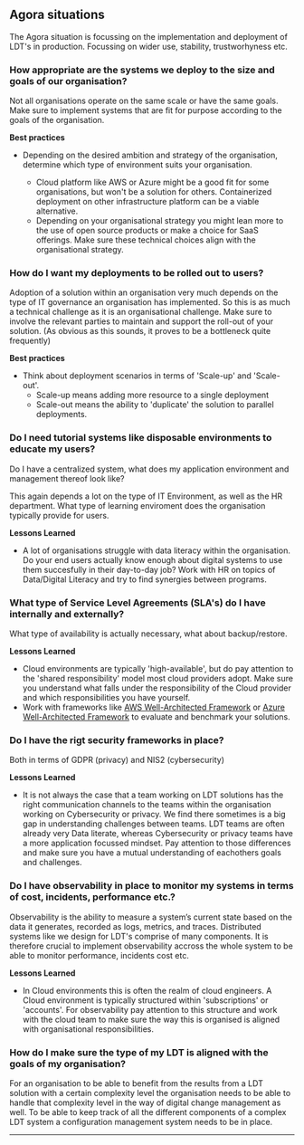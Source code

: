 ## Agora situations

The Agora situation is focussing on the implementation and deployment of LDT's in production. Focussing on wider use, stability, trustworhyness etc.

### How appropriate are the systems we deploy to the size and goals of our organisation?

Not all organisations operate on the same scale or have the same goals. Make sure to implement systems that are fit for purpose according to the goals of the organisation.

__Best practices__

- Depending on the desired ambition and strategy of the organisation, determine which type of environment suits your organisation.

    - Cloud platform like AWS or Azure might be a good fit for some organisations, but won't be a solution for others. Containerized deployment on other infrastructure platform can be a viable alternative.
    - Depending on your organisational strategy you might lean more to the use of open source products or make a choice for SaaS offerings. Make sure these technical choices align with the organisational strategy.

### How do I want my deployments to be rolled out to users?

Adoption of a solution within an organisation very much depends on the type of IT governance an organisation has implemented. So this is as much a technical challenge as it is an organisational challenge. Make sure to involve the relevant parties to maintain and support the roll-out of your solution. (As obvious as this sounds, it proves to be a bottleneck quite frequently)

__Best practices__

- Think about deployment scenarios in terms of 'Scale-up' and 'Scale-out'.
    - Scale-up means adding more resource to a single deployment
    - Scale-out means the ability to 'duplicate' the solution to parallel deployments.

### Do I need tutorial systems like disposable environments to educate my users?

Do I have a centralized system, what does my application environment and management thereof look like?

This again depends a lot on the type of IT Environment, as well as the HR department. What type of learning enviroment does the organisation typically provide for users.

__Lessons Learned__
 - A lot of organisations struggle with data literacy within the organisation. Do your end users actually know enough about digital systems to use them succesfully in their day-to-day job? Work with HR on topics of Data/Digital Literacy and try to find synergies between programs.


### What type of Service Level Agreements (SLA's) do I have internally and externally? 

What type of availability is actually necessary, what about backup/restore.

__Lessons Learned__

- Cloud environments are typically 'high-available', but do pay attention to the 'shared responsibility' model most cloud providers adopt. Make sure you understand what falls under the responsibility of the Cloud provider and which responsibilities you have yourself.
- Work with frameworks like [AWS Well-Architected Framework](https://docs.aws.amazon.com/wellarchitected/latest/framework/welcome.html) or [Azure Well-Architected Framework](https://learn.microsoft.com/en-us/azure/well-architected/) to evaluate and benchmark your solutions.

### Do I have the rigt security frameworks in place?

Both in terms of GDPR (privacy) and NIS2 (cybersecurity)

__Lessons Learned__

- It is not always the case that a team working on LDT solutions has the right communication channels to the teams within the organisation working on Cybersecurity or privacy. We find there sometimes is a big gap in understanding challenges between teams. LDT teams are often already very Data literate, whereas Cybersecurity or privacy teams have a more application focussed mindset. Pay attention to those differences and make sure you have a mutual understanding of eachothers goals and challenges.



### Do I have observability in place to monitor my systems in terms of cost, incidents, performance etc.?

Observability is the ability to measure a system’s current state based on the data it generates, recorded as logs, metrics, and traces.
Distributed systems like we design for LDT's comprise of many components. It is therefore crucial to implement observability accross the whole system to be able to monitor performance, incidents cost etc. 

__Lessons Learned__

- In Cloud environments this is often the realm of cloud engineers. A Cloud environment is typically structured within 'subscriptions' or 'accounts'. For observability pay attention to this structure and work with the cloud team to make sure the way this is organised is aligned with organisational responsibilities.


### How do I make sure the type of my LDT is aligned with the goals of my organisation?

For an organisation to be able to benefit from the results from a LDT solution with a certain complexity level the organisation needs to be able to handle that complexity level in the way of digital change management as well. To be able to keep track of all the different components of a complex LDT system a configuration management system needs to be in place.



---

